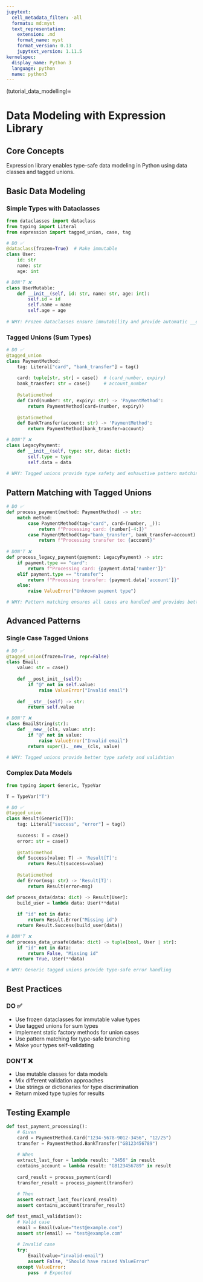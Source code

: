 ```yaml
---
jupytext:
  cell_metadata_filter: -all
  formats: md:myst
  text_representation:
    extension: .md
    format_name: myst
    format_version: 0.13
    jupytext_version: 1.11.5
kernelspec:
  display_name: Python 3
  language: python
  name: python3
---
```

(tutorial_data_modelling)=

# Data Modeling with Expression Library

## Core Concepts

Expression library enables type-safe data modeling in Python using data classes and tagged unions.

## Basic Data Modeling

### Simple Types with Dataclasses

```python
from dataclasses import dataclass
from typing import Literal
from expression import tagged_union, case, tag

# DO ✅
@dataclass(frozen=True)  # Make immutable
class User:
    id: str
    name: str
    age: int

# DON'T ❌
class UserMutable:
    def __init__(self, id: str, name: str, age: int):
        self.id = id
        self.name = name
        self.age = age
        
# WHY: Frozen dataclasses ensure immutability and provide automatic __eq__, __hash__, etc.
```

### Tagged Unions (Sum Types)

```python
# DO ✅
@tagged_union
class PaymentMethod:
    tag: Literal["card", "bank_transfer"] = tag()
    
    card: tuple[str, str] = case()  # (card_number, expiry)
    bank_transfer: str = case()     # account_number
    
    @staticmethod
    def Card(number: str, expiry: str) -> 'PaymentMethod':
        return PaymentMethod(card=(number, expiry))
    
    @staticmethod
    def BankTransfer(account: str) -> 'PaymentMethod':
        return PaymentMethod(bank_transfer=account)

# DON'T ❌
class LegacyPayment:
    def __init__(self, type: str, data: dict):
        self.type = type
        self.data = data
        
# WHY: Tagged unions provide type safety and exhaustive pattern matching
```

## Pattern Matching with Tagged Unions

```python
# DO ✅
def process_payment(method: PaymentMethod) -> str:
    match method:
        case PaymentMethod(tag="card", card=(number, _)):
            return f"Processing card: {number[-4:]}"
        case PaymentMethod(tag="bank_transfer", bank_transfer=account):
            return f"Processing transfer to: {account}"
            
# DON'T ❌
def process_legacy_payment(payment: LegacyPayment) -> str:
    if payment.type == "card":
        return f"Processing card: {payment.data['number']}"
    elif payment.type == "transfer":
        return f"Processing transfer: {payment.data['account']}"
    else:
        raise ValueError("Unknown payment type")

# WHY: Pattern matching ensures all cases are handled and provides better type inference
```

## Advanced Patterns

### Single Case Tagged Unions

```python
# DO ✅
@tagged_union(frozen=True, repr=False)
class Email:
    value: str = case()
    
    def __post_init__(self):
        if "@" not in self.value:
            raise ValueError("Invalid email")
            
    def __str__(self) -> str:
        return self.value

# DON'T ❌
class EmailString(str):
    def __new__(cls, value: str):
        if "@" not in value:
            raise ValueError("Invalid email")
        return super().__new__(cls, value)

# WHY: Tagged unions provide better type safety and validation
```

### Complex Data Models

```python
from typing import Generic, TypeVar

T = TypeVar("T")

# DO ✅
@tagged_union
class Result(Generic[T]):
    tag: Literal["success", "error"] = tag()
    
    success: T = case()
    error: str = case()
    
    @staticmethod
    def Success(value: T) -> 'Result[T]':
        return Result(success=value)
        
    @staticmethod
    def Error(msg: str) -> 'Result[T]':
        return Result(error=msg)

def process_data(data: dict) -> Result[User]:
    build_user = lambda data: User(**data)
    
    if "id" not in data:
        return Result.Error("Missing id")
    return Result.Success(build_user(data))

# DON'T ❌
def process_data_unsafe(data: dict) -> tuple[bool, User | str]:
    if "id" not in data:
        return False, "Missing id"
    return True, User(**data)

# WHY: Generic tagged unions provide type-safe error handling
```

## Best Practices

### DO ✅
- Use frozen dataclasses for immutable value types
- Use tagged unions for sum types
- Implement static factory methods for union cases
- Use pattern matching for type-safe branching
- Make your types self-validating

### DON'T ❌
- Use mutable classes for data models
- Mix different validation approaches
- Use strings or dictionaries for type discrimination
- Return mixed type tuples for results

## Testing Example

```python
def test_payment_processing():
    # Given
    card = PaymentMethod.Card("1234-5678-9012-3456", "12/25")
    transfer = PaymentMethod.BankTransfer("GB123456789")
    
    # When
    extract_last_four = lambda result: "3456" in result
    contains_account = lambda result: "GB123456789" in result
    
    card_result = process_payment(card)
    transfer_result = process_payment(transfer)
    
    # Then
    assert extract_last_four(card_result)
    assert contains_account(transfer_result)

def test_email_validation():
    # Valid case
    email = Email(value="test@example.com")
    assert str(email) == "test@example.com"
    
    # Invalid case
    try:
        Email(value="invalid-email")
        assert False, "Should have raised ValueError"
    except ValueError:
        pass  # Expected

